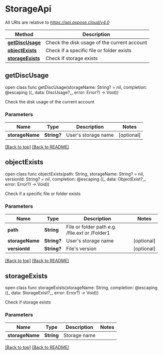 # StorageApi

All URIs are relative to *https://api.aspose.cloud/v4.0*

| Method                              | Description                                 |
|-------------------------------------|---------------------------------------------|
| [**getDiscUsage**](#getdiscusage)   | Check the disk usage of the current account |
| [**objectExists**](#objectexists)   | Check if a specific file or folder exists   |
| [**storageExists**](#storageexists) | Check if storage exists                     |

## getDiscUsage
open class func getDiscUsage(storageName: String? = nil, completion: @escaping ((_ data: DiscUsage?,_ error: Error?) -> Void))

Check the disk usage of the current account 

### Parameters

| Name            | Type        | Description             | Notes      |
|-----------------|-------------|-------------------------|------------|
| **storageName** | **String?** | User&#39;s storage name | [optional] |

[[Back to top]](#) [[Back to README]](../README.md)
 
 
## objectExists
open class func objectExists(path: String, storageName: String? = nil, versionId: String? = nil, completion: @escaping ((_ data: ObjectExist?,_ error: Error?) -> Void))

Check if a specific file or folder exists

### Parameters

| Name            | Type        | Description                                    | Notes      |
|-----------------|-------------|------------------------------------------------|------------|
| **path**        | **String**  | File or folder path e.g. /file.ext or /Folder1 |            |
| **storageName** | **String?** | User&#39;s storage name                        | [optional] |
| **versionId**   | **String?** | File&#39;s version                             | [optional] |

[[Back to top]](#) [[Back to README]](../README.md)
 
 
## storageExists
open class func storageExists(storageName: String, completion: @escaping ((_ data: StorageExist?,_ error: Error?) -> Void))

Check if storage exists 

### Parameters

| Name            | Type       | Description  | Notes |
|-----------------|------------|--------------|-------|
| **storageName** | **String** | Storage name |       |

[[Back to top]](#) [[Back to README]](../README.md)
